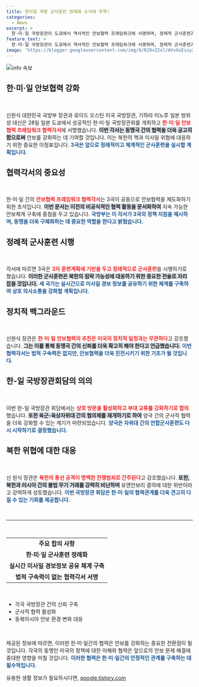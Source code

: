 ```yaml
---
title: 한미일 국방 군사훈련 정례화 소식에 주목!
categories:
  - News
excerpt: >
  한·미·일 국방장관이 도쿄에서 역사적인 안보협력 프레임워크에 서명하며, 정례적 군사훈련과 정보공유를 강화하기로 했다. 북한 위협에 맞서 동맹이 더욱 공고해지는 이 순간, 새로운 안보 협력의 시대가 열리고 있다!
feature_text: >
  한·미·일 국방장관이 도쿄에서 역사적인 안보협력 프레임워크에 서명하며, 정례적 군사훈련과 정보공유를 강화하기로 했다. 북한 위협에 맞서 동맹이 더욱 공고해지는 이 순간, 새로운 안보 협력의 시대가 열리고 있다!
image: 'https://blogger.googleusercontent.com/img/b/R29vZ2xl/AVvXsEixyZcFfHzMRdzZMjFBmAUKJYCLCGyLL1o632UiGVXcaFdKo_bkvkuCioo0uUKlGfBVcT3P84aROyZIXSBEx3Aw5nCQ3pTgDom1WDC4m8eifvWiAmWEEVb4x6G_l8C0QH225ldMjyaFvpxGEBGNO37VmDTDMHGhJPq73UglMfDca1-0aw/s1600/blogspot.png'
---
```


<p><img src="https://blogger.googleusercontent.com/img/b/R29vZ2xl/AVvXsEixyZcFfHzMRdzZMjFBmAUKJYCLCGyLL1o632UiGVXcaFdKo_bkvkuCioo0uUKlGfBVcT3P84aROyZIXSBEx3Aw5nCQ3pTgDom1WDC4m8eifvWiAmWEEVb4x6G_l8C0QH225ldMjyaFvpxGEBGNO37VmDTDMHGhJPq73UglMfDca1-0aw/s1600/blogspot.png" alt="info 속보" /></p>

<h2 data-ke-size="size26">한·미·일 안보협력 강화</h2>

<p data-ke-size="size16">&nbsp;</p>

<p>신원식 대한민국 국방부 장관과 로이드 오스틴 미국 국방장관, 기하라 미노루 일본 방위성 대신은 28일 일본 도쿄에서 성공적인 한·미·일 국방장관회를 개최하고 <b><span style="color: #ee2323;">한·미·일 안보협력 프레임워크 협력각서</span></b>에 서명했습니다. <b><span style="background-color: #21538527;">이번 각서는 동맹국 간의 협력을 더욱 공고히 함으로써</span></b> 안보를 강화하는 데 기여할 것입니다. 이는 북한의 핵과 미사일 위협에 대응하기 위한 중요한 이정표입니다. <b><span style="color: #1a5490;">3국은 앞으로 정례적이고 체계적인 군사훈련을 실시할 계획입니다.</span></b></p></p>

<h2 data-ke-size="size26">협력각서의 중요성</h2>

<p data-ke-size="size16">&nbsp;</p>

<p>한·미·일 간의 <b><span style="color: #ee2323;">안보협력 프레임워크 협력각서</span></b>는 3국이 공동으로 안보협력을 제도화하기 위한 초석입니다. <b><span style="background-color: #21538527;">이번 문서는 이전의 비공식적인 협력 활동을 문서화하여</span></b> 지속 가능한 안보체계 구축에 중점을 두고 있습니다. <b><span style="color: #1a5490;">국방부는 이 각서가 3국의 정책 지침을 제시하며, 동맹을 더욱 구체화하는 데 중요한 역할을 한다고 밝혔습니다.</span></b></p></p>

<h2 data-ke-size="size26">정례적 군사훈련 시행</h2>

<p data-ke-size="size16">&nbsp;</p>

<p>각서에 따르면 3국은 <b><span style="color: #ee2323;">3자 훈련계획에 기반을 두고 정례적으로 군사훈련</span></b>을 시행하기로 했습니다. <b><span style="background-color: #21538527;">이러한 군사훈련은 북한의 침략 가능성에 대응하기 위한 중요한 전술로 자리 잡을 것입니다.</span></b> <b><span style="color: #1a5490;">세 국가는 실시간으로 미사일 경보 정보를 공유하기 위한 체계를 구축하여 상호 의사소통을 강화할 계획입니다.</span></b></p></p>

<h2 data-ke-size="size26">정치적 백그라운드</h2>

<p data-ke-size="size16">&nbsp;</p>

<p>신원식 장관은 <b><span style="color: #ee2323;">한·미·일 안보협력의 추진은 미국의 정치적 일정과는 무관하다</span></b>고 강조했습니다. <b><span style="background-color: #21538527;">그는 이를 통해 동맹국 간의 신뢰를 더욱 확고히 해야 한다고 언급했습니다.</span></b> <b><span style="color: #1a5490;">이번 협력각서는 법적 구속력은 없지만, 안보협력을 더욱 진전시키기 위한 기초가 될 것입니다.</span></b></p></p>

<h2 data-ke-size="size26">한-일 국방장관회담의 의의</h2>

<p data-ke-size="size16">&nbsp;</p>

<p>이번 한-일 국방장관 회담에서는 <b><span style="color: #ee2323;">상호 방문을 활성화하고 부대 교류를 강화하기로 합의</span></b>했습니다. <b><span style="background-color: #21538527;">또한 육군-육상자위대 간의 협의체를 재개하기로 하여</span></b> 양국 간의 군사적 협력을 더욱 강화할 수 있는 계기가 마련되었습니다. <b><span style="color: #1a5490;">양국은 자위대 간의 연합군사훈련도 다시 시작하기로 결정했습니다.</span></b></p></p>

<h2 data-ke-size="size26">북한 위협에 대한 대응</h2>

<p data-ke-size="size16">&nbsp;</p>

<p>신 원식 장관은 <b><span style="color: #ee2323;">북한의 풍선 공격이 명백한 전쟁범죄로 간주된다</span></b>고 강조했습니다. <b><span style="background-color: #21538527;">또한, 북한과 러시아 간의 불법 무기 거래를 강력히 비난하며</span></b> 유엔안보리 결의에 대한 위반이라고 강력하게 성토했습니다. <b><span style="color: #1a5490;">이번 국방장관 회담은 한·미·일의 협력관계를 더욱 견고히 다질 수 있는 기회를 제공합니다.</span></b></p></p>

<p data-ke-size="size16">&nbsp;</p>

<hr>

<p data-ke-size="size16">&nbsp;</p> 

<table style="width: 100%; border-collapse: collapse;">
  <tr>
    <td style="text-align: center; height: 17px;"><b>주요 합의 사항</b></td>
  </tr>
  <tr>
    <td style="text-align: center; height: 17px;"><b>한·미·일 군사훈련 정례화</b></td>
  </tr>
  <tr>
    <td style="text-align: center; height: 17px;"><b>실시간 미사일 경보정보 공유 체계 구축</b></td>
  </tr>
  <tr>
    <td style="text-align: center; height: 17px;"><b>법적 구속력이 없는 협력각서 서명</b></td>
  </tr>
</table>

<p data-ke-size="size16">&nbsp;</p> 

<ul>
  <li>각국 국방장관 간의 신뢰 구축</li>
  <li>군사적 협력 활성화</li>
  <li>동북아시아 안보 환경 변화 대응</li>
</ul>

<p data-ke-size="size16">&nbsp;</p> 

<p>제공된 정보에 따르면, 이러한 한·미·일간의 협력은 안보를 강화하는 중요한 전환점이 될 것입니다. 각국의 동맹인 미국의 정책에 대한 이해와 협력은 앞으로의 안보 문제 해결에 중대한 영향을 미칠 것입니다. <b><span style="color: #1a5490;">이러한 협력은 한·미·일간의 안정적인 관계를 구축하는 데 필수적입니다.</span></b></p>
유용한 생활 정보가 필요하시다면, <a href="https://qoogle.tistory.com" rel="dofollow">qoogle.tistory.com</a>


